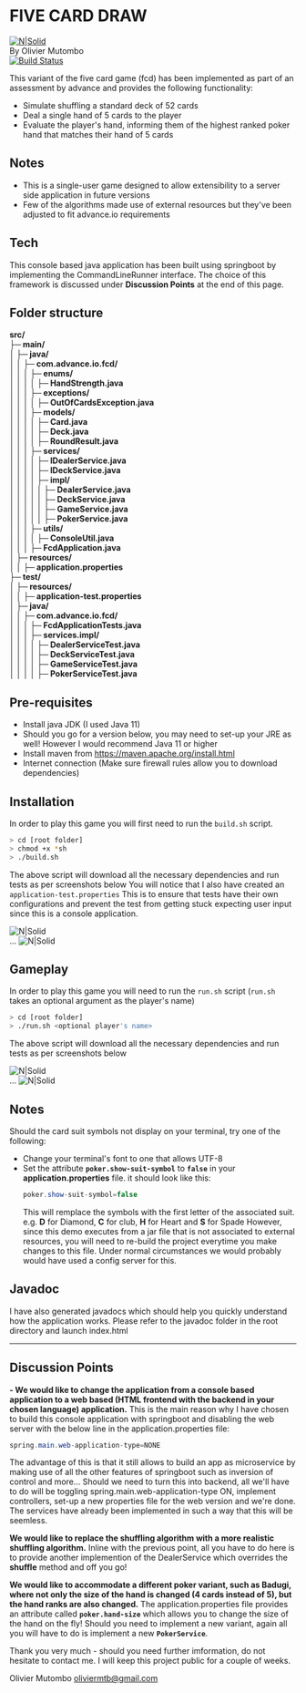 # FIVE CARD DRAW
[![N|Solid](https://www.advance.io/wp-content/uploads/2016/09/advance.png)](https://www.advance.io/)   
By Olivier Mutombo  
[![Build Status](https://travis-ci.org/joemccann/dillinger.svg?branch=master)](https://travis-ci.org/joemccann/dillinger)

This variant of the five card game (fcd) has been implemented as part of an assessment by advance and provides the following functionality:

- Simulate shuffling a standard deck of 52 cards
- Deal a single hand of 5 cards to the player
- Evaluate the player's hand, informing them of the highest ranked poker hand that matches their hand of 5 cards

## Notes

- This is a single-user game designed to allow extensibility to a server side application in future versions
- Few of the algorithms made use of external resources but they've been adjusted to fit advance.io requirements

## Tech

This console based java application has been built using springboot by implementing the CommandLineRunner interface. The choice of this framework is discussed under **Discussion Points** at the end of this page.


## Folder structure

**src/  
├─ main/  
│  ├─ java/  
│  │  ├─ com.advance.io.fcd/  
│  │  │  ├─ enums/  
│  │  │  │  ├─ HandStrength.java  
│  │  │  ├─ exceptions/  
│  │  │  │  ├─ OutOfCardsException.java  
│  │  │  ├─ models/  
│  │  │  │  ├─ Card.java  
│  │  │  │  ├─ Deck.java  
│  │  │  │  ├─ RoundResult.java  
│  │  │  ├─ services/  
│  │  │  │  ├─ IDealerService.java  
│  │  │  │  ├─ IDeckService.java  
│  │  │  │  ├─ impl/  
│  │  │  │  │  ├─ DealerService.java  
│  │  │  │  │  ├─ DeckService.java  
│  │  │  │  │  ├─ GameService.java  
│  │  │  │  │  ├─ PokerService.java  
│  │  │  ├─ utils/  
│  │  │  │  ├─ ConsoleUtil.java  
│  │  │  ├─ FcdApplication.java  
│  ├─ resources/  
│  │  ├─ application.properties  
├─ test/  
│  ├─ resources/  
│  │  ├─ application-test.properties  
│  ├─ java/  
│  │  ├─ com.advance.io.fcd/  
│  │  │  ├─ FcdApplicationTests.java  
│  │  │  ├─ services.impl/  
│  │  │  │  ├─ DealerServiceTest.java  
│  │  │  │  ├─ DeckServiceTest.java  
│  │  │  │  ├─ GameServiceTest.java  
│  │  │  │  ├─ PokerServiceTest.java**
## Pre-requisites
- Install java JDK (I used Java 11)
- Should you go for a version below, you may need to set-up your JRE as well! However I would recommend Java 11 or higher
- Install maven from https://maven.apache.org/install.html
- Internet connection (Make sure firewall rules allow you to download dependencies)

## Installation
In order to play this game you will first need to run the `build.sh` script.

```sh
> cd [root folder]
> chmod +x *sh
> ./build.sh
```
The above script will download all the necessary dependencies and run tests as per screenshots below
You will notice that I also have created an `application-test.properties` This is to ensure that tests have their own configurations and prevent the test from getting stuck expecting user input since this is a console application.

![N|Solid](https://raw.githubusercontent.com/oliviermutombo/advance/master/screenshots/build1.png)  
...
![N|Solid](https://github.com/oliviermutombo/advance/blob/master/screenshots/build2.png?raw=true)

## Gameplay

In order to play this game you will need to run the `run.sh` script (`run.sh` takes an optional argument as the player's name)

```sh
> cd [root folder]
> ./run.sh <optional player's name>
```
The above script will download all the necessary dependencies and run tests as per screenshots below

![N|Solid](https://github.com/oliviermutombo/advance/blob/master/screenshots/play1.png?raw=true)  
...
![N|Solid](https://github.com/oliviermutombo/advance/blob/master/screenshots/play2.png?raw=true)

## Notes

Should the card suit symbols not display on your terminal, try one of the following:
- Change your terminal's font to one that allows UTF-8
- Set the attribute **`poker.show-suit-symbol`** to **`false`** in your **application.properties** file.
  it should look like this:
    ```java
    poker.show-suit-symbol=false
    ```
  This will remplace the symbols with the first letter of the associated suit. e.g. **D** for Diamond, **C** for club, **H** for Heart and **S** for Spade
  However, since this demo executes from a jar file that is not associated to external resources, you will need to re-build the project everytime you make changes to this file. Under normal circumstances we would probably would have used a config server for this.

## Javadoc

I have also generated javadocs which should help you quickly understand how the application works. Please refer to the javadoc folder in the root directory and launch index.html

***

## Discussion Points
**- We would like to change the application from a console based application to a web based (HTML frontend with the backend in your chosen language) application.**
This is the main reason why I have chosen to build this console application with springboot and disabling the web server with the below line in the application.properties file:
```java
spring.main.web-application-type=NONE
```
The advantage of this is that it still allows to build an app as microservice by making use of all the other features of springboot such as inversion of control and more...
Should we need to turn this into backend, all we'll have to do will be toggling spring.main.web-application-type ON, implement controllers, set-up a new properties file for the web version and we're done. The services have already been implemented in such a way that this will be seemless.

**We would like to replace the shuffling algorithm with a more realistic shuffling algorithm.**
Inline with the previous point, all you have to do here is to provide another implemention of the DealerService which overrides the **shuffle** method and off you go!

**We would like to accommodate a different poker variant, such as Badugi, where not only the size of the hand is changed (4 cards instead of 5), but the hand ranks are also changed.**
The application.properties file provides an attribute called **`poker.hand-size`** which allows you to change the size of the hand on the fly! Should you need to implement a new variant, again all you will have to do is implement a new **`PokerService`**.

Thank you very much - should you need further imformation, do not hesitate to contact me.
I will keep this project public for a couple of weeks.

Olivier Mutombo
oliviermtb@gmail.com
